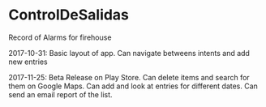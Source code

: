 # ControlDeSalidas
Record of Alarms for firehouse

2017-10-31: Basic layout of app. Can navigate betweens intents and add new entries

2017-11-25: Beta Release on Play Store. Can delete items and search for them on Google Maps. Can add and look at entries for different dates. Can send an email report of the list.
